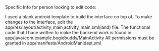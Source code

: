 Specific Info for person looking to edit code:

I used a blank android template to build the interface on top of.
To make changes to the interface, edit the app/res/layout/activity_main,activity_main.xml(land) file.
The functional code that I hace written to make the backend work is found in app/java/com.example.bogiebuddy/MainActivity
All permissions must be granted in app/manifests/AndroidManidest.xml
